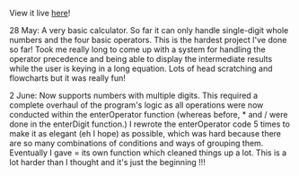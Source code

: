 View it live [here](https://awayfromhomeplanet.github.io/calculator)!

28 May: 
  A very basic calculator. So far it can only handle single-digit whole numbers and the four basic operators. This is the hardest project I've done so far! Took me really long to come up with a system for handling the operator precedence and being able to display the intermediate results while the user is keying in a long equation. Lots of head scratching and flowcharts but it was really fun!

2 June:
  Now supports numbers with multiple digits. This required a complete overhaul of the program's logic as all operations were now conducted within the enterOperator function (whereas before, * and / were done in the enterDigit function.) I rewrote the enterOperator code 5 times to make it as elegant (eh I hope) as possible, which was hard because there are so many combinations of conditions and ways of grouping them. Eventually I gave = its own function which cleaned things up a lot. This is a lot harder than I thought and it's just the beginning !!!